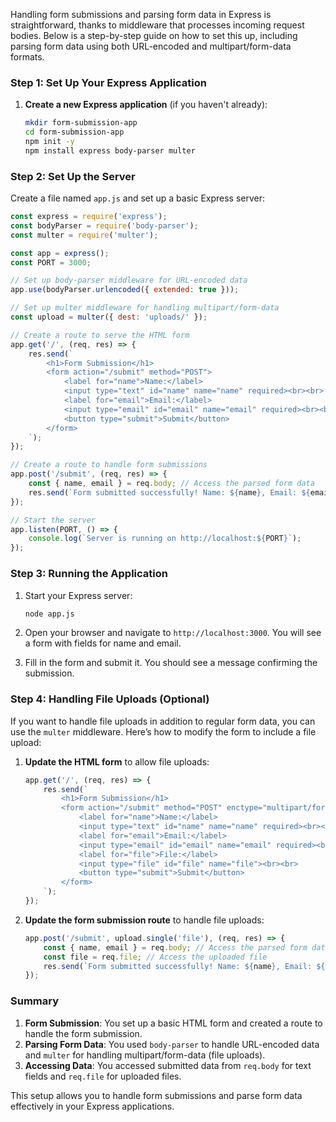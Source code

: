 Handling form submissions and parsing form data in Express is straightforward, thanks to middleware that processes incoming request bodies. Below is a step-by-step guide on how to set this up, including parsing form data using both URL-encoded and multipart/form-data formats.

### Step 1: Set Up Your Express Application

1. **Create a new Express application** (if you haven't already):

   ```bash
   mkdir form-submission-app
   cd form-submission-app
   npm init -y
   npm install express body-parser multer
   ```

### Step 2: Set Up the Server

Create a file named `app.js` and set up a basic Express server:

```javascript
const express = require('express');
const bodyParser = require('body-parser');
const multer = require('multer');

const app = express();
const PORT = 3000;

// Set up body-parser middleware for URL-encoded data
app.use(bodyParser.urlencoded({ extended: true }));

// Set up multer middleware for handling multipart/form-data
const upload = multer({ dest: 'uploads/' });

// Create a route to serve the HTML form
app.get('/', (req, res) => {
    res.send(`
        <h1>Form Submission</h1>
        <form action="/submit" method="POST">
            <label for="name">Name:</label>
            <input type="text" id="name" name="name" required><br><br>
            <label for="email">Email:</label>
            <input type="email" id="email" name="email" required><br><br>
            <button type="submit">Submit</button>
        </form>
    `);
});

// Create a route to handle form submissions
app.post('/submit', (req, res) => {
    const { name, email } = req.body; // Access the parsed form data
    res.send(`Form submitted successfully! Name: ${name}, Email: ${email}`);
});

// Start the server
app.listen(PORT, () => {
    console.log(`Server is running on http://localhost:${PORT}`);
});
```

### Step 3: Running the Application

1. Start your Express server:

   ```bash
   node app.js
   ```

2. Open your browser and navigate to `http://localhost:3000`. You will see a form with fields for name and email.

3. Fill in the form and submit it. You should see a message confirming the submission.

### Step 4: Handling File Uploads (Optional)

If you want to handle file uploads in addition to regular form data, you can use the `multer` middleware. Here’s how to modify the form to include a file upload:

1. **Update the HTML form** to allow file uploads:

   ```javascript
   app.get('/', (req, res) => {
       res.send(`
           <h1>Form Submission</h1>
           <form action="/submit" method="POST" enctype="multipart/form-data">
               <label for="name">Name:</label>
               <input type="text" id="name" name="name" required><br><br>
               <label for="email">Email:</label>
               <input type="email" id="email" name="email" required><br><br>
               <label for="file">File:</label>
               <input type="file" id="file" name="file"><br><br>
               <button type="submit">Submit</button>
           </form>
       `);
   });
   ```

2. **Update the form submission route** to handle file uploads:

   ```javascript
   app.post('/submit', upload.single('file'), (req, res) => {
       const { name, email } = req.body; // Access the parsed form data
       const file = req.file; // Access the uploaded file
       res.send(`Form submitted successfully! Name: ${name}, Email: ${email}, File: ${file ? file.originalname : 'No file uploaded'}`);
   });
   ```

### Summary

1. **Form Submission**: You set up a basic HTML form and created a route to handle the form submission.
2. **Parsing Form Data**: You used `body-parser` to handle URL-encoded data and `multer` for handling multipart/form-data (file uploads).
3. **Accessing Data**: You accessed submitted data from `req.body` for text fields and `req.file` for uploaded files.

This setup allows you to handle form submissions and parse form data effectively in your Express applications.